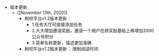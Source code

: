 - 版本更新
    - [[November 13th, 2020]]
        - 刷呗平台v1.2版本更新：
            - 1.任务大厅可直接添加任务
            - 2.大大增加邀请奖励，邀请一个用户在原奖励基础上再增加2000公众号积分
            - 3.菜单名称更新，描述更加准确
        - 刷呗平台v1.2版本更新：
            限制阅读时间
            
